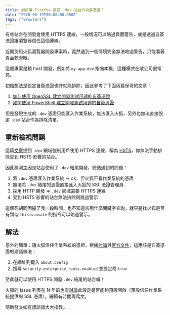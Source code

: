```yaml
---
title: 如何讓 Firefox 接受 .dev 站台的自簽憑證？
date: "2020-06-19T00:00:00.000Z"
tags: ["Browsers"]
---
```


有些站台在開發會使用 HTTPS 連線，一般情況可以略過頁面警告，或是透過自簽憑證讓瀏覽器信任這個連線。

近期使用火狐瀏覽器開發專案時，竟然遇到一個情境完全無法略過警告，只能看著頁面乾瞪眼。

這個專案是鎖 host 開發，例如將 `my-app.dev` 指向本機，這種模式在敝公司很常見。

初始想法是設定自簽憑證也許就能排除，因此參考了下面兩篇保哥的文章：

1. [如何使用 OpenSSL 建立開發測試用途的自簽憑證](https://blog.miniasp.com/post/2019/02/25/Creating-Self-signed-Certificate-using-OpenSSL)
2. [如何使用 PowerShell 建立開發測試用途的自簽憑證](https://blog.miniasp.com/post/2018/04/24/Using-PowerShell-to-build-Self-Signed-Certificate)

但是發現生成的 `.dev` 憑證只能匯入作業系統，無法匯入火狐，另外也無法直接設定 `.dev` 站台作為排除清單。

## 重新檢視問題

這篇[文章](https://ma.ttias.be/chrome-force-dev-domains-https-via-preloaded-hsts/)提到 `.dev` 網域強制用戶使用 HTTPS 連線，稱為 [HSTS](https://zh.wikipedia.org/wiki/HTTP%E4%B8%A5%E6%A0%BC%E4%BC%A0%E8%BE%93%E5%AE%89%E5%85%A8)，你無法手動排除受到 HSTS 影響的站台。

因此猜測主因是站台使用了 `.dev` 結尾開發，總結遇到的問題：

1. 將 `.dev` 憑證匯入作業系統 => ok，但火狐不看作業系統的憑證
2. 無法將 `.dev` 結尾的憑證直接匯入火狐的 SSL 憑證管理員
3. 採用 HTTP 開發 => `.dev` 網域需要 HTTPS 連線
4. 受到 HSTS 影響的站台無法排除與跳過警示

這個死胡同困擾了我一段時間，也不知道該用什麼關鍵字查詢，就只是找火狐是否有類似 `thisisunsafe` 的指令可以略過警示。

## 解法

意外的簡單：讓火狐信任作業系統的憑證，根據[討論](https://superuser.com/questions/1303396/how-to-fix-firefox-59-no-longer-accepting-my-self-signed-ssl-certificate-on-dev)與[官方文件](https://support.mozilla.org/en-US/kb/setting-certificate-authorities-firefox)，這應該是自簽憑證的建議做法：

1. 在網址列鍵入 `about:config`
2. 搜尋 `security.enterprise_roots.enabled` 並設定為 `true`

至此就可以使用 HTTPS 開發 `.dev` 結尾的站台囉！

火狐的 Issue 列表在 N 年前也有[討論](https://bugzilla.mozilla.org/show_bug.cgi?id=1314010)此設定是否能夠預設開啟（預設信任作業系統提供的 SSL 憑證），細節有時間再爬文。

萌新發文如有謬誤請大大指教。
